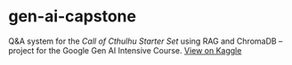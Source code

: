 # gen-ai-capstone
Q&amp;A system for the *Call of Cthulhu Starter Set* using RAG and ChromaDB – project for the Google Gen AI Intensive Course. [View on Kaggle](https://www.kaggle.com/code/daryashirokova/call-of-cthulhu-rules-explainer/notebook)
